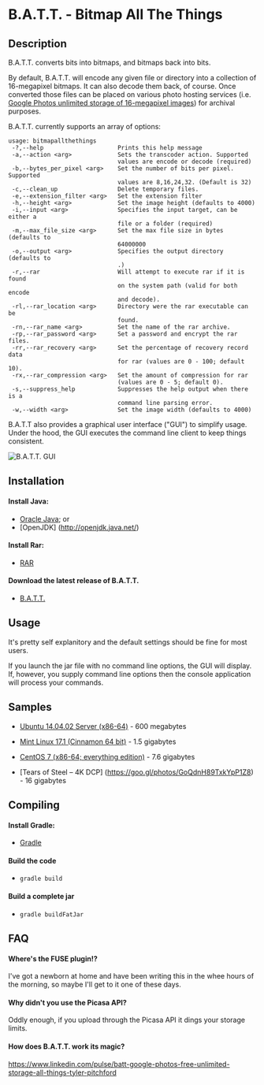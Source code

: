 # B.A.T.T. - Bitmap All The Things

## Description

B.A.T.T. converts bits into bitmaps, and bitmaps back into bits. 

By default, B.A.T.T. will encode any given file or directory into a collection of 16-megapixel bitmaps. It can also decode them back, of course. Once converted those files can be placed on various photo hosting services (i.e. [Google Photos unlimited storage of 16-megapixel images](https://www.linkedin.com/pulse/batt-google-photos-free-unlimited-storage-all-things-tyler-pitchford)) for archival purposes. 

B.A.T.T. currently supports an array of options:

```
usage: bitmapallthethings
 -?,--help                     Prints this help message
 -a,--action <arg>             Sets the transcoder action. Supported
                               values are encode or decode (required)
 -b,--bytes_per_pixel <arg>    Set the number of bits per pixel. Supported
                               values are 8,16,24,32. (Default is 32)
 -c,--clean_up                 Delete temporary files.
 -e,--extension_filter <arg>   Set the extension filter
 -h,--height <arg>             Set the image height (defaults to 4000)
 -i,--input <arg>              Specifies the input target, can be either a
                               file or a folder (required)
 -m,--max_file_size <arg>      Set the max file size in bytes (defaults to
                               64000000
 -o,--output <arg>             Specifies the output directory (defaults to
                               .)
 -r,--rar                      Will attempt to execute rar if it is found
                               on the system path (valid for both encode
                               and decode).
 -rl,--rar_location <arg>      Directory were the rar executable can be
                               found.
 -rn,--rar_name <arg>          Set the name of the rar archive.
 -rp,--rar_password <arg>      Set a password and encrypt the rar files.
 -rr,--rar_recovery <arg>      Set the percentage of recovery record data
                               for rar (values are 0 - 100; default 10).
 -rx,--rar_compression <arg>   Set the amount of compression for rar
                               (values are 0 - 5; default 0).
 -s,--suppress_help            Suppresses the help output when there is a
                               command line parsing error.
 -w,--width <arg>              Set the image width (defaults to 4000)
 ```

B.A.T.T also provides a graphical user interface ("GUI") to simplify usage. Under the hood, the GUI executes the command line client to keep things consistent.

![B.A.T.T. GUI](https://cloud.githubusercontent.com/assets/1129965/8385583/405b46fe-1c17-11e5-8e62-a6ef6cc7cf6b.png)

## Installation

#### Install Java: 

* [Oracle Java](http://www.java.com/en/download/); or
* [OpenJDK] (http://openjdk.java.net/)

#### Install Rar:

* [RAR](http://www.win-rar.com/download.html)

#### Download the latest release of B.A.T.T.

* [B.A.T.T.](https://github.com/tylerpitchford/bitmap-all-the-things/releases)

## Usage

It's pretty self explanitory and the default settings should be fine for most users.

If you launch the jar file with no command line options, the GUI will display. If, however, you supply command line options then the console application will process your commands.

## Samples

* [Ubuntu 14.04.02 Server (x86-64)](https://goo.gl/photos/9J6QFHvJVBVg9P8m7) - 600 megabytes

* [Mint Linux 17.1 (Cinnamon 64 bit)](https://goo.gl/photos/rJyv7xDvneqhUKDu5) - 1.5 gigabytes

* [CentOS 7 (x86-64; everything edition)](https://goo.gl/photos/XjZVqAGNQcCzTcFL6) - 7.6 gigabytes

* [Tears of Steel – 4K DCP] (https://goo.gl/photos/GoQdnH89TxkYpP1Z8) - 16 gigabytes 

## Compiling

#### Install Gradle: 

* [Gradle](https://gradle.org/)

#### Build the code

* `gradle build`

#### Build a complete jar

* `gradle buildFatJar`

## FAQ

#### Where's the FUSE plugin!?

I've got a newborn at home and have been writing this in the whee hours of the morning, so maybe I'll get to it one of these days.

#### Why didn't you use the Picasa API?

Oddly enough, if you upload through the Picasa API it dings your storage limits.

#### How does B.A.T.T. work its magic?

https://www.linkedin.com/pulse/batt-google-photos-free-unlimited-storage-all-things-tyler-pitchford
